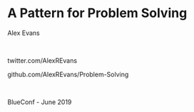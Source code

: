 # A Pattern for Problem Solving

Alex Evans

</br>

twitter.com/AlexREvans 

github.com/AlexREvans/Problem-Solving

</br>

BlueConf - June 2019